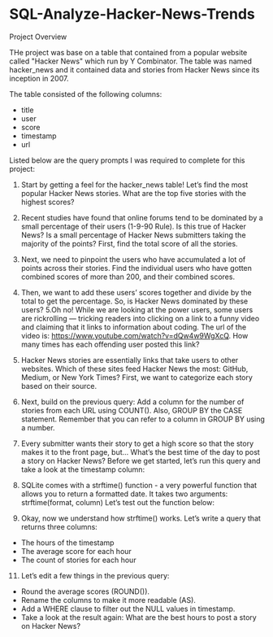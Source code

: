 # SQL-Analyze-Hacker-News-Trends

Project Overview

THe project was base on a table that contained from a popular website called "Hacker News" which run by Y Combinator. The table was named hacker_news and it contained data and stories from Hacker News since its inception in 2007.

The table consisted of the following columns:

- title
- user
- score
- timestamp
- url

Listed below are the query prompts I was required to complete for this project:

1. Start by getting a feel for the hacker_news table! Let’s find the most popular Hacker News stories. What are the top five stories with the highest scores?
2. Recent studies have found that online forums tend to be dominated by a small percentage of their users (1-9-90 Rule). Is this true of Hacker News? Is a small percentage of Hacker News submitters taking the majority of the points? First, find the total score of all the stories.
3. Next, we need to pinpoint the users who have accumulated a lot of points across their stories. Find the individual users who have gotten combined scores of more than 200, and their combined scores.
4. Then, we want to add these users’ scores together and divide by the total to get the percentage. So, is Hacker News dominated by these users?
5.Oh no! While we are looking at the power users, some users are rickrolling — tricking readers into clicking on a link to a funny video and claiming that it links to information about coding. The url of the video is: https://www.youtube.com/watch?v=dQw4w9WgXcQ. How many times has each offending user posted this link?
6. Hacker News stories are essentially links that take users to other websites. Which of these sites feed Hacker News the most: GitHub, Medium, or New York Times? First, we want to categorize each story based on their source.
7. Next, build on the previous query: Add a column for the number of stories from each URL using COUNT(). Also, GROUP BY the CASE statement. Remember that you can refer to a column in GROUP BY using a number.
8. Every submitter wants their story to get a high score so that the story makes it to the front page, but… What’s the best time of the day to post a story on Hacker News? Before we get started, let’s run this query and take a look at the timestamp column:
9. SQLite comes with a strftime() function - a very powerful function that allows you to return a formatted date. It takes two arguments: strftime(format, column) Let’s test out the function below:
    
10. Okay, now we understand how strftime() works. Let’s write a query that returns three columns:
  - The hours of the timestamp
  - The average score for each hour
  - The count of stories for each hour
11. Let’s edit a few things in the previous query:
  - Round the average scores (ROUND()).
  - Rename the columns to make it more readable (AS).
  - Add a WHERE clause to filter out the NULL values in timestamp.
  - Take a look at the result again: What are the best hours to post a story on Hacker News?
